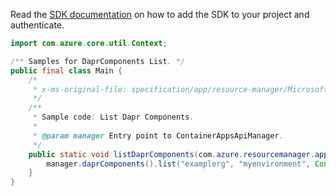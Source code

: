 Read the [SDK documentation](https://github.com/Azure/azure-sdk-for-java/blob/azure-resourcemanager-appcontainers_1.0.0-beta.3/sdk/appcontainers/azure-resourcemanager-appcontainers/README.md) on how to add the SDK to your project and authenticate.

```java
import com.azure.core.util.Context;

/** Samples for DaprComponents List. */
public final class Main {
    /*
     * x-ms-original-file: specification/app/resource-manager/Microsoft.App/stable/2022-03-01/examples/DaprComponents_List.json
     */
    /**
     * Sample code: List Dapr Components.
     *
     * @param manager Entry point to ContainerAppsApiManager.
     */
    public static void listDaprComponents(com.azure.resourcemanager.appcontainers.ContainerAppsApiManager manager) {
        manager.daprComponents().list("examplerg", "myenvironment", Context.NONE);
    }
}
```
